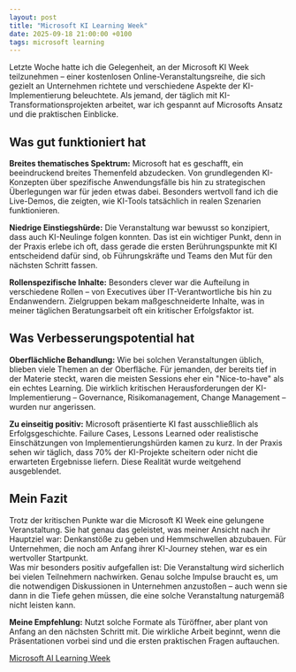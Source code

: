 ```yaml
---
layout: post
title: "Microsoft KI Learning Week"
date: 2025-09-18 21:00:00 +0100
tags: microsoft learning
---
```


Letzte Woche hatte ich die Gelegenheit, an der Microsoft KI Week teilzunehmen – einer kostenlosen Online-Veranstaltungsreihe, die sich gezielt an Unternehmen richtete und verschiedene Aspekte der KI-Implementierung beleuchtete. Als jemand, der täglich mit KI-Transformationsprojekten arbeitet, war ich gespannt auf Microsofts Ansatz und die praktischen Einblicke.

<!--more-->

## Was gut funktioniert hat
**Breites thematisches Spektrum:** Microsoft hat es geschafft, ein beeindruckend breites Themenfeld abzudecken. Von grundlegenden KI-Konzepten über spezifische Anwendungsfälle bis hin zu strategischen Überlegungen war für jeden etwas dabei. Besonders wertvoll fand ich die Live-Demos, die zeigten, wie KI-Tools tatsächlich in realen Szenarien funktionieren.

**Niedrige Einstiegshürde:** Die Veranstaltung war bewusst so konzipiert, dass auch KI-Neulinge folgen konnten. Das ist ein wichtiger Punkt, denn in der Praxis erlebe ich oft, dass gerade die ersten Berührungspunkte mit KI entscheidend dafür sind, ob Führungskräfte und Teams den Mut für den nächsten Schritt fassen.

**Rollenspezifische Inhalte:** Besonders clever war die Aufteilung in verschiedene Rollen – von Executives über IT-Verantwortliche bis hin zu Endanwendern. Zielgruppen bekam maßgeschneiderte Inhalte, was in meiner täglichen Beratungsarbeit oft ein kritischer Erfolgsfaktor ist.

## Was Verbesserungspotential hat
**Oberflächliche Behandlung:** Wie bei solchen Veranstaltungen üblich, blieben viele Themen an der Oberfläche. Für jemanden, der bereits tief in der Materie steckt, waren die meisten Sessions eher ein "Nice-to-have" als ein echtes Learning. Die wirklich kritischen Herausforderungen der KI-Implementierung – Governance, Risikomanagement, Change Management – wurden nur angerissen.

**Zu einseitig positiv:** Microsoft präsentierte KI fast ausschließlich als Erfolgsgeschichte. Failure Cases, Lessons Learned oder realistische Einschätzungen von Implementierungshürden kamen zu kurz. In der Praxis sehen wir täglich, dass 70% der KI-Projekte scheitern oder nicht die erwarteten Ergebnisse liefern. Diese Realität wurde weitgehend ausgeblendet.

## Mein Fazit
Trotz der kritischen Punkte war die Microsoft KI Week eine gelungene Veranstaltung. Sie hat genau das geleistet, was meiner Ansicht nach ihr Hauptziel war: Denkanstöße zu geben und Hemmschwellen abzubauen. Für Unternehmen, die noch am Anfang ihrer KI-Journey stehen, war es ein wertvoller Startpunkt.  
Was mir besonders positiv aufgefallen ist: Die Veranstaltung wird sicherlich bei vielen Teilnehmern nachwirken. Genau solche Impulse braucht es, um die notwendigen Diskussionen in Unternehmen anzustoßen – auch wenn sie dann in die Tiefe gehen müssen, die eine solche Veranstaltung naturgemäß nicht leisten kann.

**Meine Empfehlung:** Nutzt solche Formate als Türöffner, aber plant von Anfang an den nächsten Schritt mit. Die wirkliche Arbeit beginnt, wenn die Präsentationen vorbei sind und die ersten praktischen Fragen auftauchen.

[Microsoft AI Learning Week]([https://](https://www.microsoft.com/de-de/aktionen/ai-learning-week/))